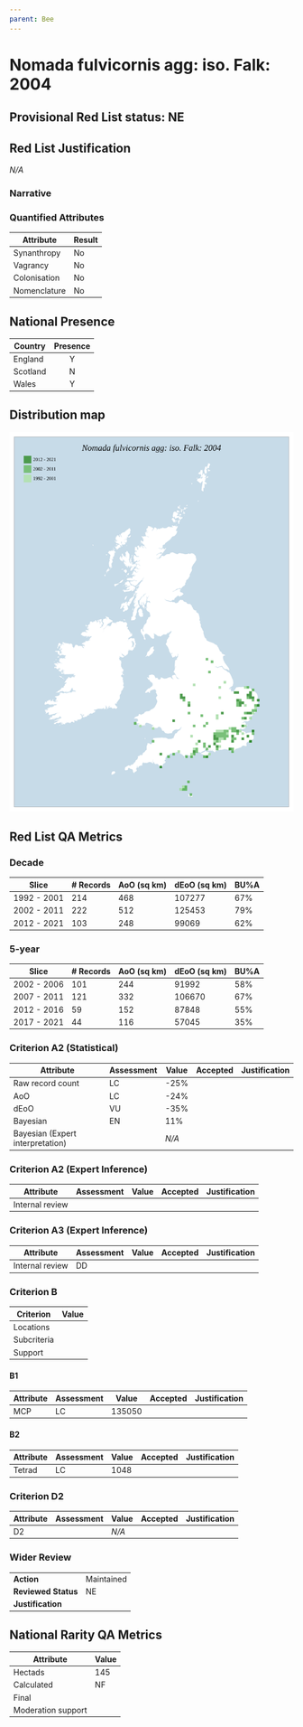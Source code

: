 ```yaml
---
parent: Bee
---
```


# Nomada fulvicornis agg: iso. Falk: 2004

## Provisional Red List status: NE


## Red List Justification
*N/A*

### Narrative




### Quantified Attributes
|Attribute|Result|
|---|---|
|Synanthropy|No|
|Vagrancy|No|
|Colonisation|No|
|Nomenclature|No|




## National Presence
|Country|Presence
|---|:-:|
|England|Y|
|Scotland|N|
|Wales|Y|


## Distribution map
![](../map/315.svg)

## Red List QA Metrics
### Decade
| Slice | # Records | AoO (sq km) | dEoO (sq km) |BU%A |
|---|---|---|---|---|
|1992 - 2001|214|468|107277|67%|
|2002 - 2011|222|512|125453|79%|
|2012 - 2021|103|248|99069|62%|

### 5-year
| Slice | # Records | AoO (sq km) | dEoO (sq km) |BU%A |
|---|---|---|---|---|
|2002 - 2006|101|244|91992|58%|
|2007 - 2011|121|332|106670|67%|
|2012 - 2016|59|152|87848|55%|
|2017 - 2021|44|116|57045|35%|

### Criterion A2 (Statistical)
|Attribute|Assessment|Value|Accepted|Justification
|---|---|---|---|---|
|Raw record count|LC|-25%|||
|AoO|LC|-24%|||
|dEoO|VU|-35%|||
|Bayesian|EN|11%|||
|Bayesian (Expert interpretation)||*N/A*|||

### Criterion A2 (Expert Inference)
|Attribute|Assessment|Value|Accepted|Justification
|---|---|---|---|---|
|Internal review|||||

### Criterion A3 (Expert Inference)
|Attribute|Assessment|Value|Accepted|Justification
|---|---|---|---|---|
|Internal review|DD||||

### Criterion B
|Criterion| Value|
|---|---|
|Locations||
|Subcriteria||
|Support||

#### B1
|Attribute|Assessment|Value|Accepted|Justification
|---|---|---|---|---|
|MCP|LC|135050|||

#### B2
|Attribute|Assessment|Value|Accepted|Justification
|---|---|---|---|---|
|Tetrad|LC|1048|||

### Criterion D2
|Attribute|Assessment|Value|Accepted|Justification
|---|---|---|---|---|
|D2||*N/A*|||

### Wider Review
|  |  |
|---|---|
|**Action**|Maintained|
|**Reviewed Status**|NE|
|**Justification**||

## National Rarity QA Metrics
|Attribute|Value|
|---|---|
|Hectads|145|
|Calculated|NF|
|Final||
|Moderation support||
